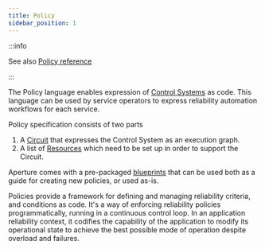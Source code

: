 ```yaml
---
title: Policy
sidebar_position: 1
---
```


:::info

See also [Policy reference](/reference/policies/spec.md#policy)

:::

The Policy language enables expression of [Control Systems][control-system] as
code. This language can be used by service operators to express reliability
automation workflows for each service.

Policy specification consists of two parts

1. A [Circuit][circuit] that expresses the Control System as an execution graph.
2. A list of [Resources][resources] which need to be set up in order to support
   the Circuit.

Aperture comes with a pre-packaged [blueprints][blueprints] that can be used
both as a guide for creating new policies, or used as-is.

Policies provide a framework for defining and managing reliability criteria, and
conditions as code. It's a way of enforcing reliability policies
programmatically, running in a continuous control loop. In an application
reliability context, it codifies the capability of the application to modify its
operational state to achieve the best possible mode of operation despite
overload and failures.

[circuit]: /concepts/policy/circuit.md
[resources]: /concepts/policy/resources.md
[blueprints]: /reference/policies/bundled-blueprints/bundled-blueprints.md
[control-system]: https://en.wikipedia.org/wiki/Control_system
